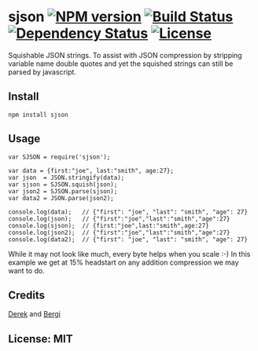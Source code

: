 # sjson [![NPM version](https://badge.fury.io/js/sjson.png?branch=master)](https://npmjs.org/package/sjson) [![Build Status](https://travis-ci.org/angleman/sjson.png?branch=master)](https://travis-ci.org/angleman/sjson) [![Dependency Status](https://gemnasium.com/angleman/sjson.png?branch=master)](https://gemnasium.com/angleman/sjson) [![License](http://badgr.co/use/MIT.png?bg=%2343d100)](http://opensource.org/licenses/MIT)

Squishable JSON strings. To assist with JSON compression by stripping variable name double quotes and yet the squished strings can still be parsed by javascript.

## Install

```
npm install sjson
```

## Usage

```
var SJSON = require('sjson');

var data = {first:"joe", last:"smith", age:27};
var json  = JSON.stringify(data);
var sjson = SJSON.squish(json);
var json2 = SJSON.parse(sjson);
var data2 = JSON.parse(json2);

console.log(data);   // {"first": "joe", "last": "smith", "age": 27}
console.log(json);   // {"first":"joe","last":"smith","age":27}
console.log(sjson);  // {first:"joe",last:"smith",age:27}
console.log(json2);  // {"first":"joe","last":"smith","age":27}
console.log(data2);  // {"first": "joe", "last": "smith", "age": 27}
```

While it may not look like much, every byte helps when you scale :-) In this example we get at 15% headstart on any addition compression we may want to do.

## Credits

[Derek](http://stackoverflow.com/questions/11233498/json-stringify-without-quotes-on-properties) and [Bergi](http://stackoverflow.com/questions/11233498/json-stringify-without-quotes-on-properties)

## License: MIT

